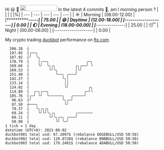 Hi :smiley: :wave: <img src="https://jojoee.jojoee.com/api/utcnow" width="120" height="20">
In the latest 4 commits :bug:, am I morning person ? 
| | | | |%|
| --- | --- | --- | --- | --- |
| :sunny: | Morning | (06.00-12.00] | [***************-----] | 75.00 |
| :satisfied: | Daytime | (12.00-18.00] | [--------------------] | 0.00 |
| :moon: | Evening | (18.00-00.00] | [*****---------------] | 25.00 |
| :sleeping: | Night | (00.00-06.00] | [--------------------] | 0.00 |

My crypto trading [duckbot](https://github.com/jojoee/duckbot) performance on [ftx.com](https://ftx.com/#a=13144711)
```
  206.18  ┤
  197.05  ┤╭──╮
  187.92  ┤╯  ╰╮
  178.79  ┤    │╭──╮                 ╭─╮
  169.66  ┤    ╰╯  ╰╮╭╮         ╭╮╭──╯ ╰
  160.53  ┤         ╰╯╰╮        │╰╯
  151.40  ┤            ╰──╮ ╭───╯
  142.27  ┤               ╰╮│
  133.14  ┤                ││
  124.02  ┤                ╰╯         ╭╮
  114.89  ┤  ╭─╮╭──╮                ╭─╯╰
  105.76  ┤╭─╯ ╰╯  ╰──────╮   ╭─────╯
   96.63  ┤╯              ╰╮╭─╯
   87.50  ┼───╮            ╰╯
   78.37  ┤   ╰╮╭╮╭╮
   69.24  ┤    ╰╯╰╯╰╮╭╮         ╭───────
   60.11  ┤         ╰╯╰╮╭─╮ ╭───╯
   50.98  ┤            ╰╯ ╰─╯
1 tick = 1 day
datetime (UTC+0): 2021-08-02
duckbot001 total usd: 67.2097$ (rebalance DOGEBULL/USD 50:50)
duckbot002 total usd: 120.8728$ (rebalance BNBBULL/USD 50:50)
duckbot003 total usd: 179.2481$ (rebalance ADABULL/USD 50:50)
```

